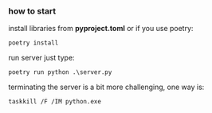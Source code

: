 ### how to start

install libraries from **pyproject.toml** or if you use poetry:
```console
poetry install
```

run server just type:
```console
poetry run python .\server.py
```

terminating the server is a bit more challenging, one way is:
```console
taskkill /F /IM python.exe 
```
